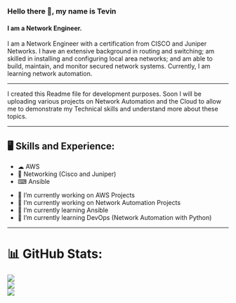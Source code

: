 ### Hello there 👋, my name is Tevin
#### I am a Network Engineer.

I am a Network Engineer with a certification from CISCO and Juniper Networks.  I have an extensive background in routing and switching; am skilled in installing and configuring local area networks; and am able to build, maintain, and monitor secured network systems. Currently, I am learning network automation.


-------------

I created this Readme file for development purposes. Soon I will be uploading various projects on Network Automation and the Cloud to allow me to demonstrate my Technical skills and understand more about these topics.

-------------

## 🖥 Skills and Experience:
* ☁ AWS
* 📡 Networking (Cisco and Juniper)
* ⌨ Ansible

- 🔨 I’m currently working on AWS Projects 
- 🔨 I’m currently working on Network Automation Projects  
- 🌱 I’m currently learning Ansible
- 🌱 I’m currently learning DevOps (Network Automation with Python) 

-------------

# 📊 GitHub Stats:
![](https://github-readme-stats.vercel.app/api?username=tev-oo&theme=great-gatsby&hide_border=true&include_all_commits=true&count_private=true)<br/>
![](https://github-readme-streak-stats.herokuapp.com/?user=tev-oo&theme=great-gatsby&hide_border=true)<br/>
![](https://github-readme-stats.vercel.app/api/top-langs/?username=tev-oo&theme=great-gatsby&hide_border=true&include_all_commits=true&count_private=true&layout=compact)

<!-- Proudly created with GPRM ( https://gprm.itsvg.in ) -->
